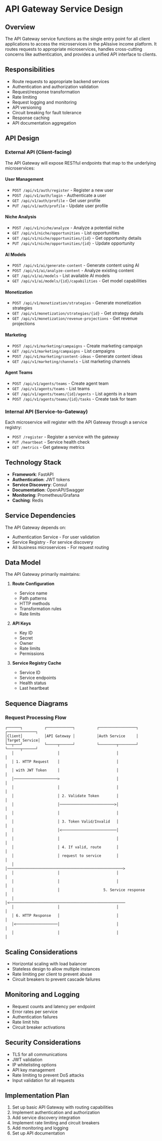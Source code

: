 # API Gateway Service Design

## Overview

The API Gateway service functions as the single entry point for all client applications to access the microservices in the pAIssive income platform. It routes requests to appropriate microservices, handles cross-cutting concerns like authentication, and provides a unified API interface to clients.

## Responsibilities

- Route requests to appropriate backend services
- Authentication and authorization validation
- Request/response transformation
- Rate limiting
- Request logging and monitoring
- API versioning
- Circuit breaking for fault tolerance
- Response caching
- API documentation aggregation

## API Design

### External API (Client-facing)

The API Gateway will expose RESTful endpoints that map to the underlying microservices:

#### User Management
- `POST /api/v1/auth/register` - Register a new user
- `POST /api/v1/auth/login` - Authenticate a user
- `GET /api/v1/auth/profile` - Get user profile
- `PUT /api/v1/auth/profile` - Update user profile

#### Niche Analysis
- `POST /api/v1/niche/analyze` - Analyze a potential niche
- `GET /api/v1/niche/opportunities` - List opportunities
- `GET /api/v1/niche/opportunities/{id}` - Get opportunity details
- `PUT /api/v1/niche/opportunities/{id}` - Update opportunity

#### AI Models
- `POST /api/v1/ai/generate-content` - Generate content using AI
- `POST /api/v1/ai/analyze-content` - Analyze existing content
- `GET /api/v1/ai/models` - List available AI models
- `GET /api/v1/ai/models/{id}/capabilities` - Get model capabilities

#### Monetization
- `POST /api/v1/monetization/strategies` - Generate monetization strategies
- `GET /api/v1/monetization/strategies/{id}` - Get strategy details
- `GET /api/v1/monetization/revenue-projections` - Get revenue projections

#### Marketing
- `POST /api/v1/marketing/campaigns` - Create marketing campaign
- `GET /api/v1/marketing/campaigns` - List campaigns
- `POST /api/v1/marketing/content-ideas` - Generate content ideas
- `GET /api/v1/marketing/channels` - List marketing channels

#### Agent Teams
- `POST /api/v1/agents/teams` - Create agent team
- `GET /api/v1/agents/teams` - List teams
- `GET /api/v1/agents/teams/{id}/agents` - List agents in a team
- `POST /api/v1/agents/teams/{id}/tasks` - Create task for team

### Internal API (Service-to-Gateway)

Each microservice will register with the API Gateway through a service registry:

- `POST /register` - Register a service with the gateway
- `PUT /heartbeat` - Service health check
- `GET /metrics` - Get gateway metrics

## Technology Stack

- **Framework**: FastAPI
- **Authentication**: JWT tokens
- **Service Discovery**: Consul
- **Documentation**: OpenAPI/Swagger
- **Monitoring**: Prometheus/Grafana
- **Caching**: Redis

## Service Dependencies

The API Gateway depends on:
- Authentication Service - For user validation
- Service Registry - For service discovery
- All business microservices - For request routing

## Data Model

The API Gateway primarily maintains:

1. **Route Configuration**
   - Service name
   - Path patterns
   - HTTP methods
   - Transformation rules
   - Rate limits

2. **API Keys**
   - Key ID
   - Secret
   - Owner
   - Rate limits
   - Permissions

3. **Service Registry Cache**
   - Service ID
   - Service endpoints
   - Health status
   - Last heartbeat

## Sequence Diagrams

### Request Processing Flow

```
┌──────┐          ┌────────────┐          ┌─────────────────┐          ┌─────────────┐
│Client│          │API Gateway │          │Auth Service     │          │Target Service│
└──┬───┘          └─────┬──────┘          └────────┬────────┘          └──────┬──────┘
   │                    │                          │                          │
   │ 1. HTTP Request    │                          │                          │
   │ with JWT Token     │                          │                          │
   │────────────────────>                          │                          │
   │                    │                          │                          │
   │                    │ 2. Validate Token        │                          │
   │                    │─────────────────────────>│                          │
   │                    │                          │                          │
   │                    │ 3. Token Valid/Invalid   │                          │
   │                    │<─────────────────────────│                          │
   │                    │                          │                          │
   │                    │ 4. If valid, route       │                          │
   │                    │ request to service       │                          │
   │                    │─────────────────────────────────────────────────────>
   │                    │                          │                          │
   │                    │                          │                          │
   │                    │                    5. Service response              │
   │                    │<─────────────────────────────────────────────────────
   │                    │                          │                          │
   │ 6. HTTP Response   │                          │                          │
   │<───────────────────│                          │                          │
   │                    │                          │                          │
```

## Scaling Considerations

- Horizontal scaling with load balancer
- Stateless design to allow multiple instances
- Rate limiting per client to prevent abuse
- Circuit breakers to prevent cascade failures

## Monitoring and Logging

- Request counts and latency per endpoint
- Error rates per service
- Authentication failures
- Rate limit hits
- Circuit breaker activations

## Security Considerations

- TLS for all communications
- JWT validation
- IP whitelisting options
- API key management
- Rate limiting to prevent DoS attacks
- Input validation for all requests

## Implementation Plan

1. Set up basic API Gateway with routing capabilities
2. Implement authentication and authorization
3. Add service discovery integration
4. Implement rate limiting and circuit breakers
5. Add monitoring and logging
6. Set up API documentation

